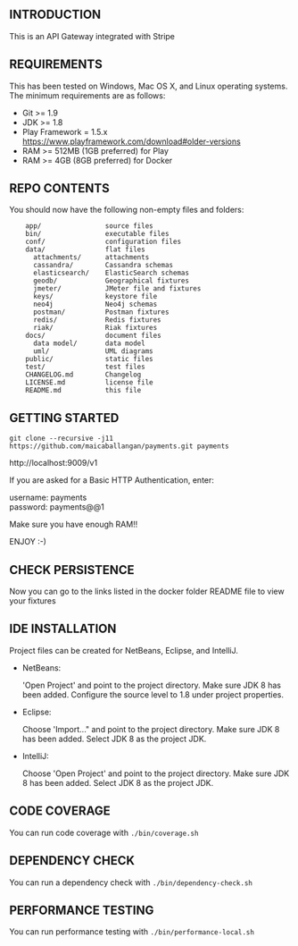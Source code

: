 INTRODUCTION
------------
This is an API Gateway integrated with Stripe

REQUIREMENTS
------------
This has been tested on Windows, Mac OS X, and Linux operating systems.
The minimum requirements are as follows:

* Git >= 1.9
* JDK >= 1.8 
* Play Framework = 1.5.x https://www.playframework.com/download#older-versions
* RAM >= 512MB (1GB preferred) for Play
* RAM >= 4GB (8GB preferred) for Docker

REPO CONTENTS
-------------
You should now have the following non-empty files and folders:

        app/                source files
        bin/                executable files
        conf/               configuration files
        data/               flat files
          attachments/      attachments
          cassandra/        Cassandra schemas
          elasticsearch/    ElasticSearch schemas
          geodb/            Geographical fixtures
          jmeter/           JMeter file and fixtures
          keys/             keystore file
          neo4j             Neo4j schemas
          postman/          Postman fixtures
          redis/            Redis fixtures
          riak/	            Riak fixtures 
        docs/               document files
          data model/       data model
          uml/              UML diagrams
        public/             static files       
        test/               test files
        CHANGELOG.md        Changelog
        LICENSE.md          license file
        README.md           this file                      

GETTING STARTED
---------------
`git clone --recursive -j11 https://github.com/maicaballangan/payments.git payments` 

http://localhost:9009/v1 

If you are asked for a Basic HTTP Authentication, enter:

username: payments  
password: payments@@1

Make sure you have enough RAM!!

ENJOY :-)

CHECK PERSISTENCE
-----------------
Now you can go to the links listed in the docker folder README file to view your fixtures

IDE INSTALLATION
----------------
Project files can be created for NetBeans, Eclipse, and IntelliJ.

* NetBeans:

    'Open Project' and point to the project directory. Make sure JDK 8 has been added. Configure the source level to 1.8
    under project properties.


* Eclipse:

    Choose 'Import..." and point to the project directory. Make sure JDK 8 has been added. Select JDK 8 as the project
    JDK.


* IntelliJ:

    Choose 'Open Project' and point to the project directory. Make sure JDK 8 has been added. Select JDK 8 as the project
    JDK.


CODE COVERAGE
--------------
You can run code coverage with `./bin/coverage.sh`

DEPENDENCY CHECK 
----------------
You can run a dependency check with `./bin/dependency-check.sh`

PERFORMANCE TESTING
--------------------
You can run performance testing with `./bin/performance-local.sh`
